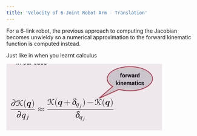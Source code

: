 ```yaml
---
title: 'Velocity of 6-Joint Robot Arm - Translation'
---
```


For a 6-link robot, the previous approach to computing the Jacobian becomes unwieldy so a numerical approximation to the forward kinematic function is computed instead.

Just like in when you learnt calculus

![](images/3d-velocity-kinematics-03-approx.PNG)

